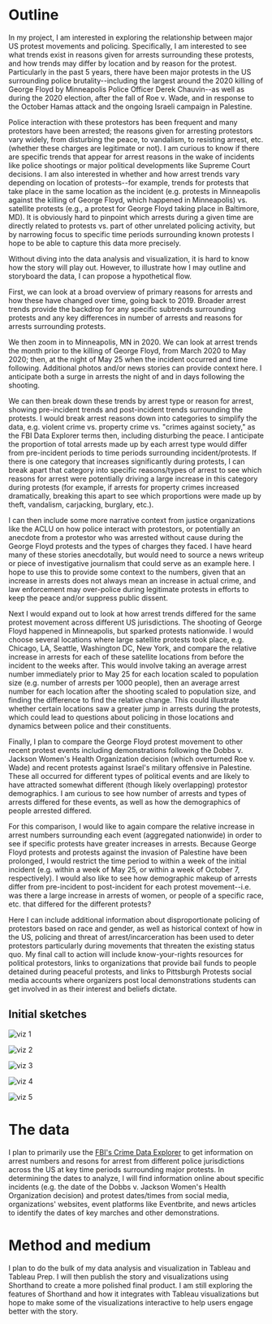 # Outline
In my project, I am interested in exploring the relationship between major US protest movements and policing. Specifically, I am interested to see what trends exist in reasons given for arrests surrounding these protests, and how trends may differ by location and by reason for the protest. Particularly in the past 5 years, there have been major protests in the US surrounding police brutality--including the largest around the 2020 killing of George Floyd by Minneapolis Police Officer Derek Chauvin--as well as during the 2020 election, after the fall of Roe v. Wade, and in response to the October Hamas attack and the ongoing Israeli campaign in Palestine. 

Police interaction with these protestors has been frequent and many protestors have been arrested; the reasons given for arresting protestors vary widely, from disturbing the peace, to vandalism, to resisting arrest, etc. (whether these charges are legitimate or not). I am curious to know if there are specific trends that appear for arrest reasons in the wake of incidents like police shootings or major political developments like Supreme Court decisions. I am also interested in whether and how arrest trends vary depending on location of protests--for example, trends for protests that take place in the same location as the incident (e.g. protests in Minneapolis against the killing of George Floyd, which happened in Minneapolis) vs. satellite protests (e.g., a protest for George Floyd taking place in Baltimore, MD). It is obviously hard to pinpoint which arrests during a given time are directly related to protests vs. part of other unrelated policing activity, but by narrowing focus to specific time periods surrounding known protests I hope to be able to capture this data more precisely.

Without diving into the data analysis and visualization, it is hard to know how the story will play out. However, to illustrate how I may outline and storyboard the data, I can propose a hypothetical flow. 

First, we can look at a broad overview of primary reasons for arrests and how these have changed over time, going back to 2019. Broader arrest trends provide the backdrop for any specific subtrends surrounding protests and any key differences in number of arrests and reasons for arrests surrounding protests. 

We then zoom in to Minneapolis, MN in 2020. We can look at arrest trends the month prior to the killing of George Floyd, from March 2020 to May 2020; then, at the night of May 25 when the incident occurred and time following. Additional photos and/or news stories can provide context here. I anticipate both a surge in arrests the night of and in days following the shooting. 

We can then break down these trends by arrest type or reason for arrest, showing pre-incident trends and post-incident trends surrounding the protests. I would break arrest reasons down into categories to simplify the data, e.g. violent crime vs. property crime vs. "crimes against society," as the FBI Data Explorer terms then, including disturbing the peace. I anticipate the proportion of total arrests made up by each arrest type would differ from pre-incident periods to time periods surrounding incident/protests. If there is one category that increases significantly during protests, I can break apart that category into specific reasons/types of arrest to see which reasons for arrest were potentially driving a large increase in this category during protests (for example, if arrests for property crimes increased dramatically, breaking this apart to see which proportions were made up by theft, vandalism, carjacking, burglary, etc.). 

I can then include some more narrative context from justice organizations like the ACLU on how police interact with protestors, or potentially an anecdote from a protestor who was arrested without cause during the George Floyd protests and the types of charges they faced. I have heard many of these stories anecdotally, but would need to source a news writeup or piece of investigative journalism that could serve as an example here. I hope to use this to provide some context to the numbers, given that an increase in arrests does not always mean an increase in actual crime, and law enforcement may over-police during legitimate protests in efforts to keep the peace and/or suppress public dissent.

Next I would expand out to look at how arrest trends differed for the same protest movement across different US jurisdictions. The shooting of George Floyd happened in Minneapolis, but sparked protests nationwide. I would choose several locations where large satellite protests took place, e.g. Chicago, LA, Seattle, Washington DC, New York, and compare the relative increase in arrests for each of these satellite locations from before the incident to the weeks after. This would involve taking an average arrest number immediately prior to May 25 for each location scaled to population size (e.g. number of arrests per 1000 people), then an average arrest number for each location after the shooting scaled to population size, and finding the difference to find the relative change. This could illustrate whether certain locations saw a greater jump in arrests during the protests, which could lead to questions about policing in those locations and dynamics between police and their constituents.

Finally, I plan to compare the George Floyd protest movement to other recent protest events including demonstrations following the Dobbs v. Jackson Women's Health Organization decision (which overturned Roe v. Wade) and recent protests against Israel's military offensive in Palestine. These all occurred for different types of political events and are likely to have attracted somewhat different (though likely overlapping) protestor demographics. I am curious to see how number of arrests and types of arrests differed for these events, as well as how the demographics of people arrested differed. 

For this comparison, I would like to again compare the relative increase in arrest numbers surrounding each event (aggregated nationwide) in order to see if specific protests have greater increases in arrests. Because George Floyd protests and protests against the invasion of Palestine have been prolonged, I would restrict the time period to within a week of the initial incident (e.g. within a week of May 25, or within a week of October 7, respectively).  I would also like to see how demographic makeup of arrests differ from pre-incident to post-incident for each protest movement--i.e. was there a large increase in arrests of women, or people of a specific race, etc. that differed for the different protests?

Here I can include additional information about disproportionate policing of protestors based on race and gender, as well as historical context of how in the US, policing and threat of arrest/incarceration has been used to deter protestors particularly during movements that threaten the existing status quo. My final call to action will include know-your-rights resources for political protestors, links to organizations that provide bail funds to people detained during peaceful protests, and links to Pittsburgh Protests social media accounts where organizers post local demonstrations students can get involved in as their interest and beliefs dictate.

## Initial sketches

![viz 1](tswd1.jpg)

![viz 2](tswd2jpg.jpg)

![viz 3](tswd3.jpg)

![viz 4](tswd4.jpg)

![viz 5](tswd5.jpg)

# The data
I plan to primarily use the [FBI's Crime Data Explorer](https://cde.ucr.cjis.gov/LATEST/webapp/#/pages/explorer/crime/arrest) to get information on arrest numbers and resons for arrest from different police jurisdictions across the US at key time periods surrounding major protests. In determining the dates to analyze, I will find information online about specific incidents (e.g. the date of the Dobbs v. Jackson Women's Health Organization decision) and protest dates/times from social media, organizations' websites, event platforms like Eventbrite, and news articles to identify the dates of key marches and other demonstrations. 


# Method and medium
I plan to do the bulk of my data analysis and visualization in Tableau and Tableau Prep. I will then publish the story and visualizations using Shorthand to create a more polished final product. I am still exploring the features of Shorthand and how it integrates with Tableau visualizations but hope to make some of the visualizations interactive to help users engage better with the story.
